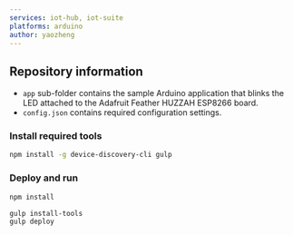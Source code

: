 ```yaml
---
services: iot-hub, iot-suite
platforms: arduino
author: yaozheng
---
```


## Repository information
- `app` sub-folder contains the sample Arduino application that blinks the LED attached to the Adafruit Feather HUZZAH ESP8266 board.
- `config.json` contains required configuration settings.

### Install required tools

```bash
npm install -g device-discovery-cli gulp
```

### Deploy and run

```bash
npm install
```

```bash
gulp install-tools
gulp deploy
```
